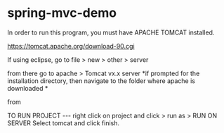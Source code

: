 # spring-mvc-demo

In order to run this program, you must have APACHE TOMCAT installed.

https://tomcat.apache.org/download-90.cgi

If using eclipse, go to file > new > other > server

from there go to apache > Tomcat vx.x server
*if prompted for the installation directory, then navigate to the folder where apache is downloaded *

from

TO RUN PROJECT ---
right click on project and click > run as > RUN ON SERVER
Select tomcat and click finish.